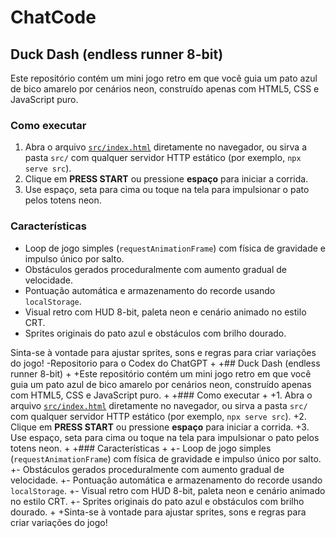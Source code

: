 # ChatCode

## Duck Dash (endless runner 8-bit)

Este repositório contém um mini jogo retro em que você guia um pato azul de bico amarelo por cenários neon, construído apenas com HTML5, CSS e JavaScript puro.

### Como executar

1. Abra o arquivo [`src/index.html`](src/index.html) diretamente no navegador, ou sirva a pasta `src/` com qualquer servidor HTTP estático (por exemplo, `npx serve src`).
2. Clique em **PRESS START** ou pressione **espaço** para iniciar a corrida.
3. Use espaço, seta para cima ou toque na tela para impulsionar o pato pelos totens neon.

### Características

- Loop de jogo simples (`requestAnimationFrame`) com física de gravidade e impulso único por salto.
- Obstáculos gerados proceduralmente com aumento gradual de velocidade.
- Pontuação automática e armazenamento do recorde usando `localStorage`.
- Visual retro com HUD 8-bit, paleta neon e cenário animado no estilo CRT.
- Sprites originais do pato azul e obstáculos com brilho dourado.

Sinta-se à vontade para ajustar sprites, sons e regras para criar variações do jogo!
-Repositorio para o Codex do ChatGPT
+
+## Duck Dash (endless runner 8-bit)
+
+Este repositório contém um mini jogo retro em que você guia um pato azul de bico amarelo por cenários neon, construído apenas com HTML5, CSS e JavaScript puro.
+
+### Como executar
+
+1. Abra o arquivo [`src/index.html`](src/index.html) diretamente no navegador, ou sirva a pasta `src/` com qualquer servidor HTTP estático (por exemplo, `npx serve src`).
+2. Clique em **PRESS START** ou pressione **espaço** para iniciar a corrida.
+3. Use espaço, seta para cima ou toque na tela para impulsionar o pato pelos totens neon.
+
+### Características
+
+- Loop de jogo simples (`requestAnimationFrame`) com física de gravidade e impulso único por salto.
+- Obstáculos gerados proceduralmente com aumento gradual de velocidade.
+- Pontuação automática e armazenamento do recorde usando `localStorage`.
+- Visual retro com HUD 8-bit, paleta neon e cenário animado no estilo CRT.
+- Sprites originais do pato azul e obstáculos com brilho dourado.
+
+Sinta-se à vontade para ajustar sprites, sons e regras para criar variações do jogo!
